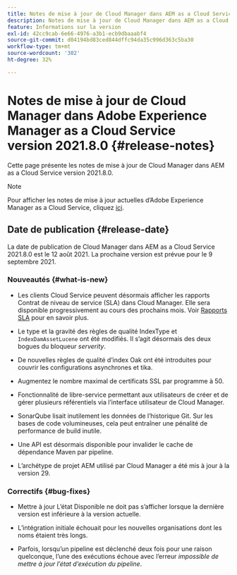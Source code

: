 ```yaml
---
title: Notes de mise à jour de Cloud Manager dans AEM as a Cloud Service version 2021.8.0
description: Notes de mise à jour de Cloud Manager dans AEM as a Cloud Service version 2021.8.0
feature: Informations sur la version
exl-id: 42cc9cab-6e66-4976-a3b1-ecb9dbaaabf4
source-git-commit: d04194bd83ced844dffc94da35c996d363c5ba30
workflow-type: tm+mt
source-wordcount: '302'
ht-degree: 32%

---
```


# Notes de mise à jour de Cloud Manager dans Adobe Experience Manager as a Cloud Service version 2021.8.0 {#release-notes}

Cette page présente les notes de mise à jour de Cloud Manager dans AEM as a Cloud Service version 2021.8.0.

>[!NOTE]
>Pour afficher les notes de mise à jour actuelles d’Adobe Experience Manager as a Cloud Service, cliquez [ici](https://experienceleague.adobe.com/docs/experience-manager-cloud-service/release-notes/release-notes/release-notes-current.html?lang=fr).

## Date de publication {#release-date}

La date de publication de Cloud Manager dans AEM as a Cloud Service 2021.8.0 est le 12 août 2021.
La prochaine version est prévue pour le 9 septembre 2021.

### Nouveautés {#what-is-new}

* Les clients Cloud Service peuvent désormais afficher les rapports Contrat de niveau de service (SLA) dans Cloud Manager. Elle sera disponible progressivement au cours des prochains mois.
Voir [Rapports SLA](https://experienceleague.adobe.com/docs/experience-manager-cloud-service/implementing/using-cloud-manager/sla-reporting.html) pour en savoir plus.

* Le type et la gravité des règles de qualité IndexType et `IndexDamAssetLucene` ont été modifiés. Il s’agit désormais des deux bogues du bloqueur *serverity*.

* De nouvelles règles de qualité d’index Oak ont été introduites pour couvrir les configurations asynchrones et tika.

* Augmentez le nombre maximal de certificats SSL par programme à 50.

* Fonctionnalité de libre-service permettant aux utilisateurs de créer et de gérer plusieurs référentiels via l’interface utilisateur de Cloud Manager.

* SonarQube lisait inutilement les données de l’historique Git. Sur les bases de code volumineuses, cela peut entraîner une pénalité de performance de build inutile.

* Une API est désormais disponible pour invalider le cache de dépendance Maven par pipeline.

* L’archétype de projet AEM utilisé par Cloud Manager a été mis à jour à la version 29.

### Correctifs {#bug-fixes}

* Mettre à jour L’état Disponible ne doit pas s’afficher lorsque la dernière version est inférieure à la version actuelle.

* L’intégration initiale échouait pour les nouvelles organisations dont les noms étaient très longs.

* Parfois, lorsqu’un pipeline est déclenché deux fois pour une raison quelconque, l’une des exécutions échoue avec l’erreur *impossible de mettre à jour l’état d’exécution du pipeline*.


